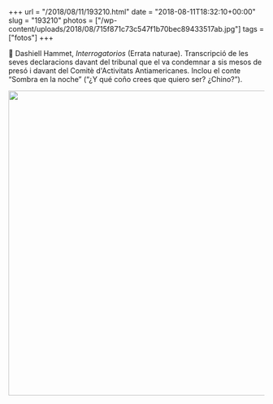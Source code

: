 +++
url = "/2018/08/11/193210.html"
date = "2018-08-11T18:32:10+00:00"
slug = "193210"
photos = ["/wp-content/uploads/2018/08/715f871c73c547f1b70bec89433517ab.jpg"]
tags = ["fotos"]
+++

📖 Dashiell Hammet, *Interrogatorios* (Errata naturae). Transcripció de les seves declaracions davant del tribunal que el va condemnar a sis mesos de presó i davant del Comitè d'Activitats Antiamericanes. Inclou el conte “Sombra en la noche” (“¿Y qué coño crees que quiero ser? ¿Chino?”).

<img src="/wp-content/uploads/2018/08/715f871c73c547f1b70bec89433517ab.jpg" width="600" height="600" />
